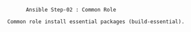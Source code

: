 	      Ansible Step-02 : Common Role

    Common role install essential packages (build-essential).
